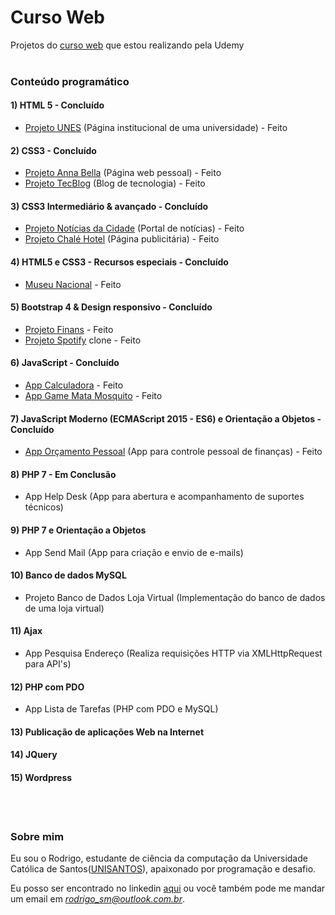 ﻿# Curso Web
Projetos do [curso web](https://www.udemy.com/web-completo/) que estou realizando pela Udemy
<br></br>
### Conteúdo programático
#### 1) HTML 5 - Concluído
- [Projeto UNES](https://rodrigo-sm.github.io/projetos/UNES/unes.html) (Página institucional de uma universidade) - Feito

#### 2) CSS3 - Concluído
- [Projeto Anna Bella](https://rodrigo-sm.github.io/projetos/Anna-Bella/annabella.html) (Página web pessoal) - Feito
- [Projeto TecBlog](https://rodrigo-sm.github.io/projetos/TecBlog/tec.html) (Blog de tecnologia) - Feito

#### 3) CSS3 Intermediário & avançado - Concluído
- [Projeto Notícias da Cidade](https://rodrigo-sm.github.io/projetos/Portal-Noticia/portal.html) (Portal de notícias) - Feito
- [Projeto Chalé Hotel](https://rodrigo-sm.github.io/projetos/Chale-Hotel/chale.html) (Página publicitária) - Feito

#### 4) HTML5 e CSS3 - Recursos especiais - Concluído
- [Museu Nacional](https://rodrigo-sm.github.io/projetos/Museu%20Nacional/museu.html) - Feito

#### 5) Bootstrap 4 & Design responsivo - Concluído
- [Projeto Finans](https://rodrigo-sm.github.io/projetos/Finans/finans.html) - Feito
- [Projeto Spotify](https://rodrigo-sm.github.io/projetos/Spotify/spotify.html) clone - Feito

#### 6) JavaScript - Concluído
- [App Calculadora](https://rodrigo-sm.github.io/projetos/App%20Calculadora/calculadora.html) - Feito
- [App Game Mata Mosquito](https://rodrigo-sm.github.io/projetos/App%20Game%20Mata%20Mosquito/game.html) - Feito

#### 7) JavaScript Moderno (ECMAScript 2015 - ES6) e Orientação a Objetos - Concluído
- [App Orçamento Pessoal](https://rodrigo-sm.github.io/projetos/App%20Or%C3%A7amento%20Pessoal/or%C3%A7amento.html) (App para controle pessoal de finanças) - Feito

#### 8) PHP 7 - Em Conclusão
- App Help Desk (App para abertura e acompanhamento de suportes técnicos)

#### 9) PHP 7 e Orientação a Objetos
- App Send Mail (App para criação e envio de e-mails)

#### 10) Banco de dados MySQL
- Projeto Banco de Dados Loja Virtual (Implementação do banco de dados de uma loja virtual)

#### 11) Ajax
- App Pesquisa Endereço (Realiza requisições HTTP via XMLHttpRequest para API's)

#### 12) PHP com PDO
- App Lista de Tarefas (PHP com PDO e MySQL)

#### 13) Publicação de aplicações Web na Internet

#### 14) JQuery

#### 15) Wordpress
<br></br>
### Sobre mim
Eu sou o Rodrigo, estudante de ciência da computação da Universidade Católica de Santos([UNISANTOS](https://www.unisantos.br/)), apaixonado por programação e desafio.

Eu posso ser encontrado no linkedin [aqui](https://www.linkedin.com/in/rodrigo-s-4b7096aa/) ou você também pode me mandar um email em *rodrigo_sm@outlook.com.br*. 
